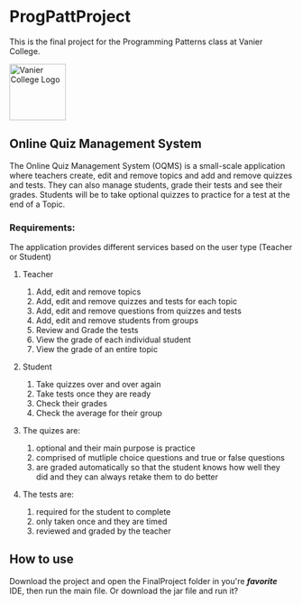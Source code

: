 # ProgPattProject

This is the final project for the Programming Patterns class at Vanier College.

<img src="https://pbs.twimg.com/profile_images/1639345927696572424/Vy4-nVk__400x400.jpg" alt="Vanier College Logo" width="100" height="100">


## Online Quiz Management System

The Online Quiz Management System (OQMS) is a small-scale application
where teachers create, edit and remove topics and add and
remove quizzes and tests. They can also manage students,
grade their tests and see their grades. Students will be 
to take optional quizzes to practice for a test at the end
of a Topic.

### Requirements:

The application provides different services based on the user type (Teacher or Student)

1. Teacher
   1. Add, edit and remove topics
   2. Add, edit and remove quizzes and tests for each topic
   3. Add, edit and remove questions from quizzes and tests
   4. Add, edit and remove students from groups
   5. Review and Grade the tests
   6. View the grade of each individual student
   7. View the grade of an entire topic
2. Student
   1. Take quizzes over and over again
   2. Take tests once they are ready
   3. Check their grades
   4. Check the average for their group

3. The quizes are:
   1. optional and their main purpose is practice
   2. comprised of mutliple choice questions and true or false questions
   3. are graded automatically so that the student knows how well they did and they can always retake them to do better

3. The tests are:
   1. required for the student to complete
   2. only taken once and they are timed
   3. reviewed and graded by the teacher


## How to use
Download the project and open the FinalProject folder in you're ***favorite*** IDE, then run the main file.
Or download the jar file and run it?